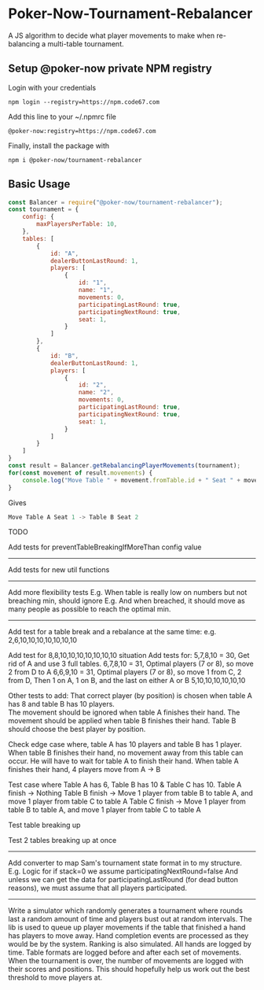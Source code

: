 # Poker-Now-Tournament-Rebalancer

A JS algorithm to decide what player movements to make when re-balancing a multi-table tournament.

## Setup @poker-now private NPM registry

Login with your credentials

`npm login --registry=https://npm.code67.com`

Add this line to your ~/.npmrc file

`@poker-now:registry=https://npm.code67.com`

Finally, install the package with

`npm i @poker-now/tournament-rebalancer`

## Basic Usage

```javascript
const Balancer = require("@poker-now/tournament-rebalancer");
const tournament = {
    config: {
        maxPlayersPerTable: 10,
    },
    tables: [
        {
            id: "A",
            dealerButtonLastRound: 1,
            players: [
                {
                    id: "1",
                    name: "1",
                    movements: 0,
                    participatingLastRound: true,
                    participatingNextRound: true,
                    seat: 1,
                }
            ]
        },
        {
            id: "B",
            dealerButtonLastRound: 1,
            players: [
                {
                    id: "2",
                    name: "2",
                    movements: 0,
                    participatingLastRound: true,
                    participatingNextRound: true,
                    seat: 1,
                }
            ]
        }
    ]
}
const result = Balancer.getRebalancingPlayerMovements(tournament);
for(const movement of result.movements) {
    console.log("Move Table " + movement.fromTable.id + " Seat " + movement.fromPlayer.seat + " -> Table " + movement.to.tableId + " Seat " + movement.to.seat);
}
```

Gives

```javascript
Move Table A Seat 1 -> Table B Seat 2
```

TODO


Add tests for preventTableBreakingIfMoreThan config value

---

Add tests for new util functions

---

Add more flexibility tests
E.g. When table is really low on numbers but not breaching min, should ignore
E.g. And when breached, it should move as many people as possible to reach the optimal min.

---

Add test for a table break and a rebalance at the same time: e.g. 2,6,10,10,10,10,10,10,10

Add test for 8,8,10,10,10,10,10,10,10 situation
Add tests for:
5,7,8,10 = 30, Get rid of A and use 3 full tables.
6,7,8,10 = 31, Optimal players (7 or 8), so move 2 from D to A
6,6,9,10 = 31, Optimal players (7 or 8), so move 1 from C, 2 from D, Then 1 on A, 1 on B, and the last on either A or B
5,10,10,10,10,10,10

Other tests to add:
That correct player (by position) is chosen when table A has 8 and table B has 10 players.  
The movement should be ignored when table A finishes their hand.
The movement should be applied when table B finishes their hand.
    Table B should choose the best player by position.

Check edge case where, table A has 10 players and table B has 1 player.
When table B finishes their hand, no movement away from this table can occur.  He will have to wait for table A to finish their hand.
When table A finishes their hand, 4 players move from A -> B

Test case where Table A has 6, Table B has 10 & Table C has 10.
Table A finish -> Nothing
Table B finish -> Move 1 player from table B to table A, and move 1 player from table C to table A
Table C finish -> Move 1 player from table B to table A, and move 1 player from table C to table A

Test table breaking up

Test 2 tables breaking up at once

---

Add converter to map Sam's tournament state format in to my structure.  
E.g. Logic for if stack=0 we assume participatingNextRound=false
And unless we can get the data for participatingLastRound (for dead button reasons), we must assume that all players participated.

---

Write a simulator which randomly generates a tournament where rounds last a random amount of time and players bust out at random intervals.
The lib is used to queue up player movements if the table that finished a hand has players to move away.
Hand completion events are processed as they would be by the system.
Ranking is also simulated.
All hands are logged by time.
Table formats are logged before and after each set of movements.
When the tournament is over, the number of movements are logged with their scores and positions.
This should hopefully help us work out the best threshold to move players at.
